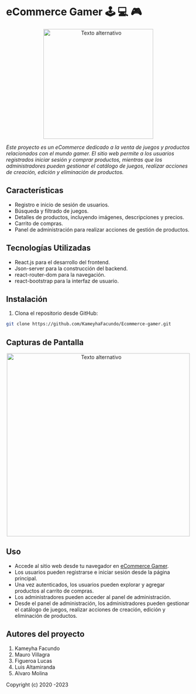 # eCommerce Gamer :joystick: :computer: :video_game:

<!-- ![Logo del Proyecto](https://res.cloudinary.com/dol1ba0ld/image/upload/v1692860070/asd/image-removebg-preview_58_gqj88c.png) -->

<p align="center">
  <img src="https://res.cloudinary.com/dol1ba0ld/image/upload/v1692860070/asd/image-removebg-preview_58_gqj88c.png"
alt="Texto alternativo" width="300px">
</p>

_Este proyecto es un eCommerce dedicado a la venta de juegos y productos relacionados con el mundo gamer. El sitio web permite a los usuarios registrados iniciar sesión y comprar productos, mientras que los administradores pueden gestionar el catálogo de juegos, realizar acciones de creación, edición y eliminación de productos._

## Características

- Registro e inicio de sesión de usuarios.
- Búsqueda y filtrado de juegos.
- Detalles de productos, incluyendo imágenes, descripciones y precios.
- Carrito de compras.
- Panel de administración para realizar acciones de gestión de productos.

## Tecnologías Utilizadas

- React.js para el desarrollo del frontend.
- Json-server para la construcción del backend.
- react-router-dom para la navegación.
- react-bootstrap para la interfaz de usuario.

## Instalación

1. Clona el repositorio desde GitHub:

```bash
git clone https://github.com/KameyhaFacundo/Ecommerce-gamer.git
```

## Capturas de Pantalla

<p align="center">
  <img src="https://res.cloudinary.com/dgzimgpia/image/upload/v1693188170/Captura_de_pantalla_223_qu5kyn.png"
alt="Texto alternativo" width="500px">
</p>

## Uso

- Accede al sitio web desde tu navegador en [eCommerce Gamer](https://rollinggamer.netlify.app/).
- Los usuarios pueden registrarse e iniciar sesión desde la página principal.
- Una vez autenticados, los usuarios pueden explorar y agregar productos al carrito de compras.
- Los administradores pueden acceder al panel de administración.
- Desde el panel de administración, los administradores pueden gestionar el catálogo de juegos, realizar acciones de creación, edición y eliminación de productos.

## Autores del proyecto

1. Kameyha Facundo
2. Mauro Villagra
3. Figueroa Lucas
4. Luis Altamiranda
5. Alvaro Molina

Copyright (c) 2020 -2023
